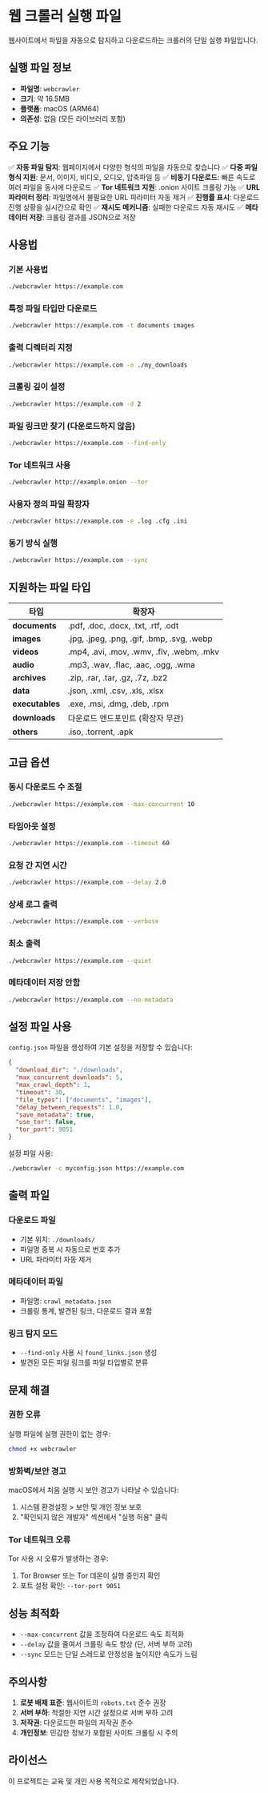 # 웹 크롤러 실행 파일

웹사이트에서 파일을 자동으로 탐지하고 다운로드하는 크롤러의 단일 실행 파일입니다.

## 실행 파일 정보

- **파일명**: `webcrawler`
- **크기**: 약 16.5MB
- **플랫폼**: macOS (ARM64)
- **의존성**: 없음 (모든 라이브러리 포함)

## 주요 기능

✅ **자동 파일 탐지**: 웹페이지에서 다양한 형식의 파일을 자동으로 찾습니다
✅ **다중 파일 형식 지원**: 문서, 이미지, 비디오, 오디오, 압축파일 등
✅ **비동기 다운로드**: 빠른 속도로 여러 파일을 동시에 다운로드
✅ **Tor 네트워크 지원**: .onion 사이트 크롤링 가능
✅ **URL 파라미터 정리**: 파일명에서 불필요한 URL 파라미터 자동 제거
✅ **진행률 표시**: 다운로드 진행 상황을 실시간으로 확인
✅ **재시도 메커니즘**: 실패한 다운로드 자동 재시도
✅ **메타데이터 저장**: 크롤링 결과를 JSON으로 저장

## 사용법

### 기본 사용법
```bash
./webcrawler https://example.com
```

### 특정 파일 타입만 다운로드
```bash
./webcrawler https://example.com -t documents images
```

### 출력 디렉터리 지정
```bash
./webcrawler https://example.com -o ./my_downloads
```

### 크롤링 깊이 설정
```bash
./webcrawler https://example.com -d 2
```

### 파일 링크만 찾기 (다운로드하지 않음)
```bash
./webcrawler https://example.com --find-only
```

### Tor 네트워크 사용
```bash
./webcrawler http://example.onion --tor
```

### 사용자 정의 파일 확장자
```bash
./webcrawler https://example.com -e .log .cfg .ini
```

### 동기 방식 실행
```bash
./webcrawler https://example.com --sync
```

## 지원하는 파일 타입

| 타입 | 확장자 |
|------|--------|
| **documents** | .pdf, .doc, .docx, .txt, .rtf, .odt |
| **images** | .jpg, .jpeg, .png, .gif, .bmp, .svg, .webp |
| **videos** | .mp4, .avi, .mov, .wmv, .flv, .webm, .mkv |
| **audio** | .mp3, .wav, .flac, .aac, .ogg, .wma |
| **archives** | .zip, .rar, .tar, .gz, .7z, .bz2 |
| **data** | .json, .xml, .csv, .xls, .xlsx |
| **executables** | .exe, .msi, .dmg, .deb, .rpm |
| **downloads** | 다운로드 엔드포인트 (확장자 무관) |
| **others** | .iso, .torrent, .apk |

## 고급 옵션

### 동시 다운로드 수 조절
```bash
./webcrawler https://example.com --max-concurrent 10
```

### 타임아웃 설정
```bash
./webcrawler https://example.com --timeout 60
```

### 요청 간 지연 시간
```bash
./webcrawler https://example.com --delay 2.0
```

### 상세 로그 출력
```bash
./webcrawler https://example.com --verbose
```

### 최소 출력
```bash
./webcrawler https://example.com --quiet
```

### 메타데이터 저장 안함
```bash
./webcrawler https://example.com --no-metadata
```

## 설정 파일 사용

`config.json` 파일을 생성하여 기본 설정을 저장할 수 있습니다:

```json
{
  "download_dir": "./downloads",
  "max_concurrent_downloads": 5,
  "max_crawl_depth": 1,
  "timeout": 30,
  "file_types": ["documents", "images"],
  "delay_between_requests": 1.0,
  "save_metadata": true,
  "use_tor": false,
  "tor_port": 9051
}
```

설정 파일 사용:
```bash
./webcrawler -c myconfig.json https://example.com
```

## 출력 파일

### 다운로드 파일
- 기본 위치: `./downloads/`
- 파일명 중복 시 자동으로 번호 추가
- URL 파라미터 자동 제거

### 메타데이터 파일
- 파일명: `crawl_metadata.json`
- 크롤링 통계, 발견된 링크, 다운로드 결과 포함

### 링크 탐지 모드
- `--find-only` 사용 시 `found_links.json` 생성
- 발견된 모든 파일 링크를 파일 타입별로 분류

## 문제 해결

### 권한 오류
실행 파일에 실행 권한이 없는 경우:
```bash
chmod +x webcrawler
```

### 방화벽/보안 경고
macOS에서 처음 실행 시 보안 경고가 나타날 수 있습니다:
1. 시스템 환경설정 > 보안 및 개인 정보 보호
2. "확인되지 않은 개발자" 섹션에서 "실행 허용" 클릭

### Tor 네트워크 오류
Tor 사용 시 오류가 발생하는 경우:
1. Tor Browser 또는 Tor 데몬이 실행 중인지 확인
2. 포트 설정 확인: `--tor-port 9051`

## 성능 최적화

- `--max-concurrent` 값을 조정하여 다운로드 속도 최적화
- `--delay` 값을 줄여서 크롤링 속도 향상 (단, 서버 부하 고려)
- `--sync` 모드는 단일 스레드로 안정성을 높이지만 속도가 느림

## 주의사항

1. **로봇 배제 표준**: 웹사이트의 `robots.txt` 준수 권장
2. **서버 부하**: 적절한 지연 시간 설정으로 서버 부하 고려
3. **저작권**: 다운로드한 파일의 저작권 준수
4. **개인정보**: 민감한 정보가 포함된 사이트 크롤링 시 주의

## 라이선스

이 프로젝트는 교육 및 개인 사용 목적으로 제작되었습니다.